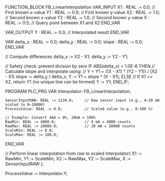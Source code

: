 FUNCTION_BLOCK FB_LinearInterpolation
VAR_INPUT
    X1 : REAL := 0.0;     // First known x-value
    Y1 : REAL := 0.0;     // First known y-value
    X2 : REAL := 1.0;     // Second known x-value
    Y2 : REAL := 1.0;     // Second known y-value
    X  : REAL := 0.5;     // Query point between X1 and X2
END_VAR

VAR_OUTPUT
    Y : REAL := 0.0;      // Interpolated result
END_VAR

VAR
    delta_x : REAL := 0.0;
    delta_y : REAL := 0.0;
    slope   : REAL := 0.0;
END_VAR

// Compute differences
delta_x := X2 - X1;
delta_y := Y2 - Y1;

// Safety check: prevent division by zero
IF ABS(delta_x) > 1.0E-6 THEN
    // Calculate slope and interpolate using:
    // Y = Y1 + ((X - X1) * (Y2 - Y1)) / (X2 - X1)
    slope := delta_y / delta_x;
    Y := Y1 + slope * (X - X1);
ELSE
    // If X1 == X2, return Y1 (no unique line can be formed)
    Y := Y1;
END_IF;

PROGRAM PLC_PRG
VAR
    Interpolator: FB_LinearInterpolation;

    SensorInputRAW: REAL := 1234.0;     // Raw sensor input (e.g., 4–20 mA scaled to 0–10000)
    ProcessValue: REAL := 0.0;          // Scaled value (e.g., 0–100 %)

    // Example: Convert 4mA = 0%, 20mA = 100%
    RawMin: REAL := 4000.0;             // 4 mA = 4000 counts
    RawMax: REAL := 20000.0;            // 20 mA = 20000 counts
    ScaleMin: REAL := 0.0;
    ScaleMax: REAL := 100.0;
END_VAR

// Perform linear interpolation from raw to scaled
Interpolator(
    X1 := RawMin,
    Y1 := ScaleMin,
    X2 := RawMax,
    Y2 := ScaleMax,
    X := SensorInputRAW
);

ProcessValue := Interpolator.Y;
